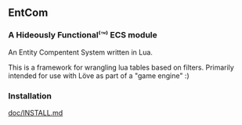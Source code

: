 ## EntCom 

### A Hideously Functional⁽™⁾ ECS module 

An Entity Compentent System written in Lua.

This is a framework for wrangling lua tables based on filters.
Primarily intended for use with Löve as part of a "game engine" :)


### Installation

[doc/INSTALL.md](Installation_Instructions)

